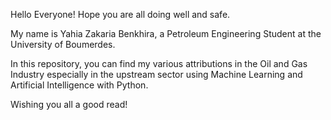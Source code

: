 Hello Everyone!
Hope you are all doing well and safe.

My name is Yahia Zakaria Benkhira, a Petroleum Engineering Student at the University of Boumerdes.

In this repository, you can find my various attributions in the Oil and Gas Industry especially in the upstream sector using Machine Learning and Artificial Intelligence with Python.

Wishing you all a good read!

